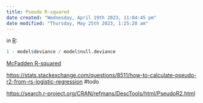 ```yaml
---
title: Pseudo R-squared
date created: "Wednesday, April 19th 2023, 11:04:45 pm"
date modified: "Thursday, May 25th 2023, 1:25:20 am"
---
```


in [R](R.md):

````r
1 - model$deviance / model$null.deviance
````

[McFadden R-squared](McFadden%20R-squared.md)

https://stats.stackexchange.com/questions/8511/how-to-calculate-pseudo-r2-from-rs-logistic-regression #todo 

https://search.r-project.org/CRAN/refmans/DescTools/html/PseudoR2.html
